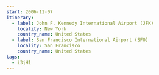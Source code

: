 ```yaml
---
start: 2006-11-07
itinerary:
  - label: John F. Kennedy International Airport (JFK)
    locality: New York
    country_name: United States
  - label: San Francisco International Airport (SFO)
    locality: San Francisco
    country_name: United States
tags:
  - i3jH1
---
```

